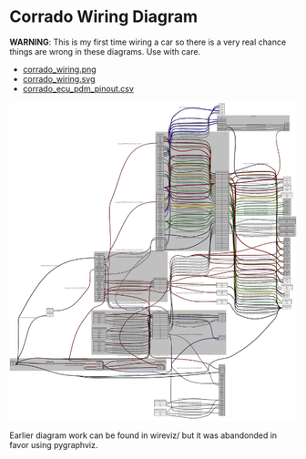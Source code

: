 # Corrado Wiring Diagram

**WARNING**: This is my first time wiring a car so there is a very real chance things are wrong in these diagrams.  Use with care.

* [corrado_wiring.png](/corrado_wiring.png)
* [corrado_wiring.svg](/corrado_wiring.svg)
* [corrado_ecu_pdm_pinout.csv](/corrado_ecu_pdm_pinout.csv)

![diagram](/corrado_wiring.png)

Earlier diagram work can be found in wireviz/ but it was abandonded in favor using pygraphviz.
